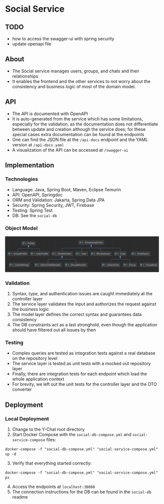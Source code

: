 # Social Service
## TODO
- how to access the swagger-ui with spring security
- update openapi file

## About
- The Social service manages users, groups, and chats and their relationships
- It enables the frontend and the other services to not worry about the consistency and business
  logic of most of the domain model.


## API
- The API is documented with OpenAPI
- It is auto-generated from the service which has some limitations, especially for the validation,
  as the documentation does not differentiate between update and creation although the service does;
  for these special cases extra documentation can be found at the endpoints
- One can find the JSON file at the `/api-docs` endpoint and the
  YAML version at `/api-docs.yaml`
- A visualization of the API can be accessed at `/swagger-ui`

## Implementation
### Technologies
- Language: Java, Spring Boot, Maven, Eclipse Temurin
- API: OpenAPI, Springdoc
- ORM and Validation: Jakarta, Spring Data JPA
- Security: Spring Security, JWT, Firebase
- Testing: Spring Test
- DB: See the `social-db`

### Object Model
![Social DB Class Diagram](social-service-class.png)

### Validation
1. Syntax, type, and authentication issues are caught immediately at the controller layer
2. The service layer validates the input and authorizes the request against the business logic
3. The model layer defines the correct syntax and guarantees data consistency
4. The DB constraints act as a last stronghold, even though the application should have filtered out
   all issues by then

### Testing
- Complex queries are tested as integration tests against a real database on the repository level
- The service layer is tested as unit tests with a mocked out repository layer
- Finally, there are integration tests for each endpoint which load the whole application context
- For brevity, we left out the unit tests for the controller layer and the DTO converter

## Deployment
### Local Deployment
1. Change to the Y-Chat root directory
2. Start Docker Compose with the `social-db-compose.yml` and `social-service-compose` files:
```shell
docker-compose -f "social-db-compose.yml" "social-service-compose.yml" up -d
```
3. Verify that everything started correctly:
```shell
docker-compose -f "social-db-compose.yml" "social-service-compose.yml" ps
```
4. Access the endpoints at `localhost:38080`
5. The connection instructions for the DB can be found in the `social-db` readme
